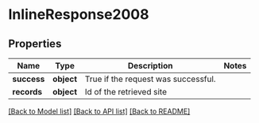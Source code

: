 # InlineResponse2008

## Properties
Name | Type | Description | Notes
------------ | ------------- | ------------- | -------------
**success** | **object** | True if the request was successful. | 
**records** | **object** | Id of the retrieved site | 

[[Back to Model list]](../README.md#documentation-for-models) [[Back to API list]](../README.md#documentation-for-api-endpoints) [[Back to README]](../README.md)

